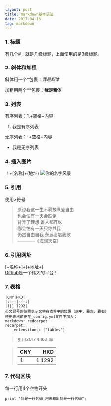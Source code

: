 ```yaml
---
layout: post
title: markdown基本语法
date: 2017-04-16
tag: markdown
---
```


### 1. 标题
  有几个#，就是几级标题，上面使用的是3级标题。
  
### 2. 斜体和加粗
  斜体用一个\*包裹：*我是斜体*
  
  加粗用两个\*\*包裹：**我是粗体**

<!-- more -->

### 3. 列表
  有序列表：1.+空格+内容
  
  1. 我是有序列表
  
  无序列表：-+空格+内容
  
  - 我是无序列表
  
### 4. 插入图片
  ！+[名称]+(地址)
  ![你的名字风景](/images/background-cover.jpg)
  
### 5. 引用
使用>符号  
>原谅我这一生不羁放纵爱自由  
    也会怕有一天会跌倒  
    背弃了理想 谁人都可以  
    哪会怕有一天只你共我  
    仍然自由自我 永远高唱我歌  
    ————《海阔天空》

### 6. 引用网址
[+名称+]+(+地址+)  
[Github](https://github.com/)是一个伟大的平台！

### 7. 表格
    |CNY|HKD|
    |:---|---:|
    |1|1.1292|  
    英文冒号的位置表示文字在表格中的位置（居中、靠左、靠右）  
    使用表格前要在_config.yml文件中加入：  
    markdown: redcarpet  
    recarpet:  
        entensitons: ["tables"]

>引自2017.4.16汇率  

>|CNY|HKD|  
>|:---|---:|  
>|1|1.1292|  


### 7. 代码区块
每一行用4个空格开头

    print "我是一行代码,用来输出我是一行代码";
  